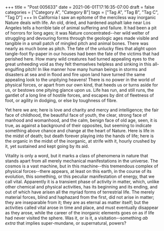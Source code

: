 +++
title = "Post 005633"
date = 2021-06-01T17:16:35-07:00
draft = false
categories = ["Category A", "Category B"]
tags = ["Tag A", "Tag B", "Tag C", "Tag D"]
+++
In California I saw an epitome of the merciless way inorganic Nature deals with life. An old, dried, and hardened asphalt lake near Los Angeles tells a horrible tale of animal suffering and failure. It had been a pit of horrors for long ages; it was Nature concentrated--her wild welter of struggling and devouring forms through the geologic ages made visible and tangible in a small patch of mingled pitch and animal bones. There was nearly as much bone as pitch. The fate of the unlucky flies that alight upon tangle-foot fly-paper in our houses had been the fate of the victims that had perished here. How many wild creatures had turned appealing eyes to the great unheeding void as they felt themselves helpless and sinking in this all-engulfing pitch! In like manner how many human beings in storms and disasters at sea and in flood and fire upon land have turned the same appealing look to the unpitying heavens! There is no power in the world of physical forces, or apart from our own kind, that heeds us or turns aside for us, or bestows one pitying glance upon us. Life has run, and still runs, the gantlet of a long line of hostile forces, and escapes by dint of fleetness of foot, or agility in dodging, or else by toughness of fibre.

Yet here we are; here is love and charity and mercy and intelligence; the fair face of childhood, the beautiful face of youth, the clear, strong face of manhood and womanhood, and the calm, benign face of old age, seen, it is true, as against a background of their opposites, but seeming to indicate something above chance and change at the heart of Nature. Here is life in the midst of death; but death forever playing into the hands of life; here is the organic in the midst of the inorganic, at strife with it, hourly crushed by it, yet sustained and kept going by its aid.

Vitality is only a word, but it marks a class of phenomena in nature that stands apart from all merely mechanical manifestations in the universe. The cosmos is a vast machine, but in this machine--this tremendous complex of physical forces--there appears, at least on this earth, in the course of its evolution, this something, or this peculiar manifestation of energy, that we call vital. Apparently it is a transient phase of activity in matter, which, unlike other chemical and physical activities, has its beginning and its ending, and out of which have arisen all the myriad forms of terrestrial life. The merely material forces, blind and haphazard from the first, did not arise in matter; they are inseparable from it; they are as eternal as matter itself; but the activities called vital arose in time and place, and must eventually disappear as they arose, while the career of the inorganic elements goes on as if life had never visited the sphere. Was it, or is it, a visitation--something _ab extra_ that implies super-mundane, or supernatural, powers?
